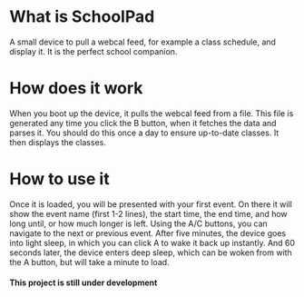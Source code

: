 # What is SchoolPad
A small device to pull a webcal feed, for example a class schedule, and display it. It is the perfect school companion.

# How does it work
When you boot up the device, it pulls the webcal feed from a file. This file is generated any time you click the B button, when it fetches the data and parses it. You should do this once a day to ensure up-to-date classes. It then displays the classes.

# How to use it
Once it is loaded, you will be presented with your first event. On there it will show the event name (first 1-2 lines), the start time, the end time, and how long until, or how much longer is left. Using the A/C buttons, you can navigate to the next or previous event. After five minutes, the device goes into light sleep, in which you can click A to wake it back up instantly. And 60 seconds later, the device enters deep sleep, which can be woken from with the A button, but will take a minute to load.

#### This project is still under development

